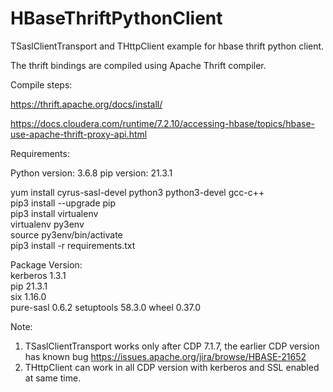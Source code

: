 # HBaseThriftPythonClient

TSaslClientTransport and THttpClient example for hbase thrift python client.

The thrift bindings are compiled using Apache Thrift compiler.

Compile steps:

https://thrift.apache.org/docs/install/

https://docs.cloudera.com/runtime/7.2.10/accessing-hbase/topics/hbase-use-apache-thrift-proxy-api.html

Requirements:

Python version: 3.6.8
pip version: 21.3.1

yum install cyrus-sasl-devel python3 python3-devel gcc-c++   
pip3 install --upgrade pip  
pip3 install virtualenv  
virtualenv py3env  
source py3env/bin/activate  
pip3 install -r requirements.txt  

Package    Version:  
kerberos   1.3.1  
pip        21.3.1  
six        1.16.0  
pure-sasl  0.6.2
setuptools 58.3.0
wheel      0.37.0  

Note:
1. TSaslClientTransport works only after CDP 7.1.7, the earlier CDP version has known bug https://issues.apache.org/jira/browse/HBASE-21652
2. THttpClient can work in all CDP version with kerberos and SSL enabled at same time.
